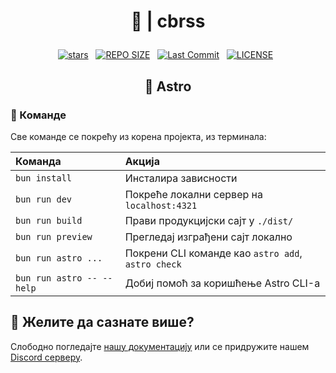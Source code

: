 # <p align="center"> 📰 | cbrss </p>

<div align="center">
<p>
<a href="https://github.com/crnobog69/cbrss/stargazers"><img src="https://img.shields.io/github/stars/crnobog69/cbrss?style=for-the-badge&logo=starship&color=C9CBFF&logoColor=C9CBFF&labelColor=302D41" alt="stars"><a>&nbsp;&nbsp;
<a href="https://github.com/crnobog69/cbrss/"><img src="https://img.shields.io/github/repo-size/crnobog69/cbrss?style=for-the-badge&logo=linux&logoColor=f9e2af&label=Size&labelColor=302D41&color=f9e2af" alt="REPO SIZE"></a>&nbsp;&nbsp;
<a href="https://github.com/crnobog69/cbrss/commits/main/"><img src="https://img.shields.io/github/last-commit/crnobog69/cbrss?style=for-the-badge&logo=github&logoColor=eba0ac&label=Last%20Commit&labelColor=302D41&color=eba0ac" alt="Last Commit"></a>&nbsp;&nbsp;
<a href="https://github.com/cbrss/LICENSE"><img src="https://img.shields.io/github/license/crnobog69/cbrss?style=for-the-badge&logo=&color=CBA6F7&logoColor=CBA6F7&labelColor=302D41" alt="LICENSE"></a>&nbsp;&nbsp;
</p>
</div>

## <p align="center"> 🚀 Astro</p>

### 🧞 Команде

Све команде се покрећу из корена пројекта, из терминала:

| Команда                   | Акција                                             |
| :------------------------ | :------------------------------------------------- |
| `bun install`             | Инсталира зависности                               |
| `bun run dev`             | Покреће локални сервер на `localhost:4321`         |
| `bun run build`           | Прави продукцијски сајт у `./dist/`                |
| `bun run preview`         | Прегледај изграђени сајт локално                   |
| `bun run astro ...`       | Покрени CLI команде као `astro add`, `astro check` |
| `bun run astro -- --help` | Добиј помоћ за коришћење Astro CLI-а               |

## 👀 Желите да сазнате више?

Слободно погледајте [нашу документацију](https://docs.astro.build) или се придружите нашем [Discord серверу](https://astro.build/chat).
